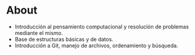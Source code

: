 # About
* Introducción al pensamiento computacional y resolución de problemas mediante el mismo.
* Base de estructuras básicas y de datos.
* Introducción a Git, manejo de archivos, ordenamiento y búsqueda.
